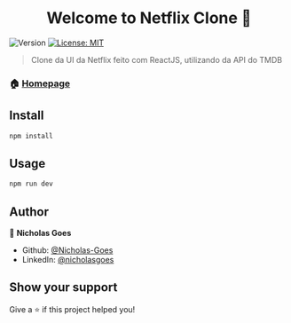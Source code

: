 <h1 align="center">Welcome to Netflix Clone 👋</h1>
<p>
  <img alt="Version" src="https://img.shields.io/badge/version-1.0.0-blue.svg?cacheSeconds=2592000" />
  <a href="#" target="_blank">
    <img alt="License: MIT" src="https://img.shields.io/badge/License-MIT-yellow.svg" />
  </a>
</p>

> Clone da UI da Netflix feito com ReactJS, utilizando da API do TMDB

### 🏠 [Homepage](https://Nicholas-Goes.github.io/Projeto-NetflixClone)

## Install

```sh
npm install
```

## Usage

```sh
npm run dev
```

## Author

👤 **Nicholas Goes**

* Github: [@Nicholas-Goes](https://github.com/Nicholas-Goes)
* LinkedIn: [@nicholasgoes](https://linkedin.com/in/nicholasgoes)

## Show your support

Give a ⭐️ if this project helped you!
